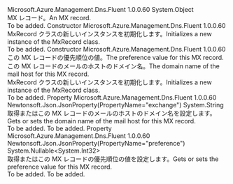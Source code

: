 <Type Name="MxRecord" FullName="Microsoft.Azure.Management.Dns.Fluent.Models.MxRecord">
  <TypeSignature Language="C#" Value="public class MxRecord" />
  <TypeSignature Language="ILAsm" Value=".class public auto ansi beforefieldinit MxRecord extends System.Object" />
  <TypeSignature Language="DocId" Value="T:Microsoft.Azure.Management.Dns.Fluent.Models.MxRecord" />
  <TypeSignature Language="VB.NET" Value="Public Class MxRecord" />
  <TypeSignature Language="F#" Value="type MxRecord = class" />
  <AssemblyInfo>
    <AssemblyName>Microsoft.Azure.Management.Dns.Fluent</AssemblyName>
    <AssemblyVersion>1.0.0.60</AssemblyVersion>
  </AssemblyInfo>
  <Base>
    <BaseTypeName>System.Object</BaseTypeName>
  </Base>
  <Interfaces />
  <Docs>
    <summary>
            <span data-ttu-id="8fd1d-101">MX レコード。</span><span class="sxs-lookup"><span data-stu-id="8fd1d-101">An MX record.</span></span>
            </summary>
    <remarks>To be added.</remarks>
  </Docs>
  <Members>
    <Member MemberName=".ctor">
      <MemberSignature Language="C#" Value="public MxRecord ();" />
      <MemberSignature Language="ILAsm" Value=".method public hidebysig specialname rtspecialname instance void .ctor() cil managed" />
      <MemberSignature Language="DocId" Value="M:Microsoft.Azure.Management.Dns.Fluent.Models.MxRecord.#ctor" />
      <MemberSignature Language="VB.NET" Value="Public Sub New ()" />
      <MemberType>Constructor</MemberType>
      <AssemblyInfo>
        <AssemblyName>Microsoft.Azure.Management.Dns.Fluent</AssemblyName>
        <AssemblyVersion>1.0.0.60</AssemblyVersion>
      </AssemblyInfo>
      <Parameters />
      <Docs>
        <summary>
            <span data-ttu-id="8fd1d-102">MxRecord クラスの新しいインスタンスを初期化します。</span><span class="sxs-lookup"><span data-stu-id="8fd1d-102">Initializes a new instance of the MxRecord class.</span></span>
            </summary>
        <remarks>To be added.</remarks>
      </Docs>
    </Member>
    <Member MemberName=".ctor">
      <MemberSignature Language="C#" Value="public MxRecord (Nullable&lt;int&gt; preference = null, string exchange = null);" />
      <MemberSignature Language="ILAsm" Value=".method public hidebysig specialname rtspecialname instance void .ctor(valuetype System.Nullable`1&lt;int32&gt; preference, string exchange) cil managed" />
      <MemberSignature Language="DocId" Value="M:Microsoft.Azure.Management.Dns.Fluent.Models.MxRecord.#ctor(System.Nullable{System.Int32},System.String)" />
      <MemberSignature Language="VB.NET" Value="Public Sub New (Optional preference As Nullable(Of Integer) = null, Optional exchange As String = null)" />
      <MemberSignature Language="F#" Value="new Microsoft.Azure.Management.Dns.Fluent.Models.MxRecord : Nullable&lt;int&gt; * string -&gt; Microsoft.Azure.Management.Dns.Fluent.Models.MxRecord" Usage="new Microsoft.Azure.Management.Dns.Fluent.Models.MxRecord (preference, exchange)" />
      <MemberType>Constructor</MemberType>
      <AssemblyInfo>
        <AssemblyName>Microsoft.Azure.Management.Dns.Fluent</AssemblyName>
        <AssemblyVersion>1.0.0.60</AssemblyVersion>
      </AssemblyInfo>
      <Parameters>
        <Parameter Name="preference" Type="System.Nullable&lt;System.Int32&gt;" />
        <Parameter Name="exchange" Type="System.String" />
      </Parameters>
      <Docs>
        <param name="preference"><span data-ttu-id="8fd1d-103">この MX レコードの優先順位の値。</span><span class="sxs-lookup"><span data-stu-id="8fd1d-103">The preference value for this MX record.</span></span></param>
        <param name="exchange"><span data-ttu-id="8fd1d-104">この MX レコードのメールのホストのドメイン名。</span><span class="sxs-lookup"><span data-stu-id="8fd1d-104">The domain name of the mail host for this MX record.</span></span></param>
        <summary>
            <span data-ttu-id="8fd1d-105">MxRecord クラスの新しいインスタンスを初期化します。</span><span class="sxs-lookup"><span data-stu-id="8fd1d-105">Initializes a new instance of the MxRecord class.</span></span>
            </summary>
        <remarks>To be added.</remarks>
      </Docs>
    </Member>
    <Member MemberName="Exchange">
      <MemberSignature Language="C#" Value="public string Exchange { get; set; }" />
      <MemberSignature Language="ILAsm" Value=".property instance string Exchange" />
      <MemberSignature Language="DocId" Value="P:Microsoft.Azure.Management.Dns.Fluent.Models.MxRecord.Exchange" />
      <MemberSignature Language="VB.NET" Value="Public Property Exchange As String" />
      <MemberSignature Language="F#" Value="member this.Exchange : string with get, set" Usage="Microsoft.Azure.Management.Dns.Fluent.Models.MxRecord.Exchange" />
      <MemberType>Property</MemberType>
      <AssemblyInfo>
        <AssemblyName>Microsoft.Azure.Management.Dns.Fluent</AssemblyName>
        <AssemblyVersion>1.0.0.60</AssemblyVersion>
      </AssemblyInfo>
      <Attributes>
        <Attribute>
          <AttributeName>Newtonsoft.Json.JsonProperty(PropertyName="exchange")</AttributeName>
        </Attribute>
      </Attributes>
      <ReturnValue>
        <ReturnType>System.String</ReturnType>
      </ReturnValue>
      <Docs>
        <summary>
            <span data-ttu-id="8fd1d-106">取得またはこの MX レコードのメールのホストのドメイン名を設定します。</span><span class="sxs-lookup"><span data-stu-id="8fd1d-106">Gets or sets the domain name of the mail host for this MX record.</span></span>
            </summary>
        <value>To be added.</value>
        <remarks>To be added.</remarks>
      </Docs>
    </Member>
    <Member MemberName="Preference">
      <MemberSignature Language="C#" Value="public Nullable&lt;int&gt; Preference { get; set; }" />
      <MemberSignature Language="ILAsm" Value=".property instance valuetype System.Nullable`1&lt;int32&gt; Preference" />
      <MemberSignature Language="DocId" Value="P:Microsoft.Azure.Management.Dns.Fluent.Models.MxRecord.Preference" />
      <MemberSignature Language="VB.NET" Value="Public Property Preference As Nullable(Of Integer)" />
      <MemberSignature Language="F#" Value="member this.Preference : Nullable&lt;int&gt; with get, set" Usage="Microsoft.Azure.Management.Dns.Fluent.Models.MxRecord.Preference" />
      <MemberType>Property</MemberType>
      <AssemblyInfo>
        <AssemblyName>Microsoft.Azure.Management.Dns.Fluent</AssemblyName>
        <AssemblyVersion>1.0.0.60</AssemblyVersion>
      </AssemblyInfo>
      <Attributes>
        <Attribute>
          <AttributeName>Newtonsoft.Json.JsonProperty(PropertyName="preference")</AttributeName>
        </Attribute>
      </Attributes>
      <ReturnValue>
        <ReturnType>System.Nullable&lt;System.Int32&gt;</ReturnType>
      </ReturnValue>
      <Docs>
        <summary>
            <span data-ttu-id="8fd1d-107">取得またはこの MX レコードの優先順位の値を設定します。</span><span class="sxs-lookup"><span data-stu-id="8fd1d-107">Gets or sets the preference value for this MX record.</span></span>
            </summary>
        <value>To be added.</value>
        <remarks>To be added.</remarks>
      </Docs>
    </Member>
  </Members>
</Type>